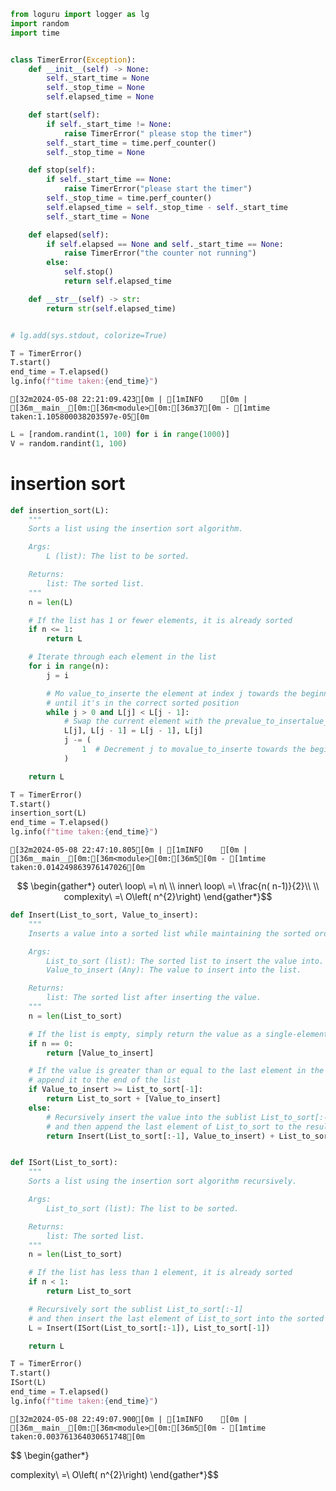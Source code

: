 ```python
from loguru import logger as lg
import random
import time


class TimerError(Exception):
    def __init__(self) -> None:
        self._start_time = None
        self._stop_time = None
        self.elapsed_time = None

    def start(self):
        if self._start_time != None:
            raise TimerError(" please stop the timer")
        self._start_time = time.perf_counter()
        self._stop_time = None

    def stop(self):
        if self._start_time == None:
            raise TimerError("please start the timer")
        self._stop_time = time.perf_counter()
        self.elapsed_time = self._stop_time - self._start_time
        self._start_time = None

    def elapsed(self):
        if self.elapsed == None and self._start_time == None:
            raise TimerError("the counter not running")
        else:
            self.stop()
            return self.elapsed_time

    def __str__(self) -> str:
        return str(self.elapsed_time)


# lg.add(sys.stdout, colorize=True)

T = TimerError()
T.start()
end_time = T.elapsed()
lg.info(f"time taken:{end_time}")
```

    [32m2024-05-08 22:21:09.423[0m | [1mINFO    [0m | [36m__main__[0m:[36m<module>[0m:[36m37[0m - [1mtime taken:1.105800038203597e-05[0m



```python
L = [random.randint(1, 100) for i in range(1000)]
V = random.randint(1, 100)
```

# insertion sort 


```python
def insertion_sort(L):
    """
    Sorts a list using the insertion sort algorithm.

    Args:
        L (list): The list to be sorted.

    Returns:
        list: The sorted list.
    """
    n = len(L)

    # If the list has 1 or fewer elements, it is already sorted
    if n <= 1:
        return L

    # Iterate through each element in the list
    for i in range(n):
        j = i

        # Mo value_to_inserte the element at index j towards the beginning of the list
        # until it's in the correct sorted position
        while j > 0 and L[j] < L[j - 1]:
            # Swap the current element with the prevalue_to_insertalue_to_insertious one if it's smaller
            L[j], L[j - 1] = L[j - 1], L[j]
            j -= (
                1  # Decrement j to movalue_to_inserte towards the beginning of the list
            )

    return L
```


```python
T = TimerError()
T.start()
insertion_sort(L)
end_time = T.elapsed()
lg.info(f"time taken:{end_time}")
```

    [32m2024-05-08 22:47:10.805[0m | [1mINFO    [0m | [36m__main__[0m:[36m<module>[0m:[36m5[0m - [1mtime taken:0.014249863976147026[0m


$$
\begin{gather*}
outer\ loop\ =\ n\ \\
inner\ loop\ =\ \frac{n( n-1)}{2}\\
\\
complexity\ =\ O\left( n^{2}\right)
\end{gather*}$$


```python
def Insert(List_to_sort, Value_to_insert):
    """
    Inserts a value into a sorted list while maintaining the sorted order.

    Args:
        List_to_sort (list): The sorted list to insert the value into.
        Value_to_insert (Any): The value to insert into the list.

    Returns:
        list: The sorted list after inserting the value.
    """
    n = len(List_to_sort)

    # If the list is empty, simply return the value as a single-element list
    if n == 0:
        return [Value_to_insert]

    # If the value is greater than or equal to the last element in the list,
    # append it to the end of the list
    if Value_to_insert >= List_to_sort[-1]:
        return List_to_sort + [Value_to_insert]
    else:
        # Recursively insert the value into the sublist List_to_sort[:-1]
        # and then append the last element of List_to_sort to the result
        return Insert(List_to_sort[:-1], Value_to_insert) + List_to_sort[-1:]


def ISort(List_to_sort):
    """
    Sorts a list using the insertion sort algorithm recursively.

    Args:
        List_to_sort (list): The list to be sorted.

    Returns:
        list: The sorted list.
    """
    n = len(List_to_sort)

    # If the list has less than 1 element, it is already sorted
    if n < 1:
        return List_to_sort

    # Recursively sort the sublist List_to_sort[:-1]
    # and then insert the last element of List_to_sort into the sorted sublist
    L = Insert(ISort(List_to_sort[:-1]), List_to_sort[-1])

    return L
```


```python
T = TimerError()
T.start()
ISort(L)
end_time = T.elapsed()
lg.info(f"time taken:{end_time}")
```

    [32m2024-05-08 22:49:07.900[0m | [1mINFO    [0m | [36m__main__[0m:[36m<module>[0m:[36m5[0m - [1mtime taken:0.003761364030651748[0m


$$
\begin{gather*}

complexity\ =\ O\left( n^{2}\right)
\end{gather*}$$
